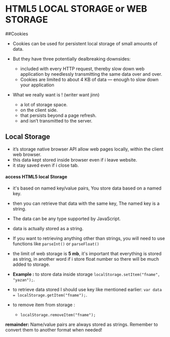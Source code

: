 # HTML5 LOCAL STORAGE or WEB STORAGE
##Cookies
 * Cookies can be used for persistent local storage of small amounts of data.
 * But they have three potentially dealbreaking downsides:
    * included with every HTTP request, thereby slow down web application by needlessly transmitting the same data over and over.
    * Cookies are limited to about 4 KB of data — enough to slow down your application


 * What we really want is ! (writer want jinn)
   * a lot of storage space.
   * on the client side.
   * that persists beyond a page refresh.
   * and isn’t transmitted to the server.

## Local Storage
  * it’s storage native browser API allow web pages locally, within the client web browser.
  * this data kept stored inside browser even if i leave website.
  * it stay saved even if i close tab.


#### access HTML5 local Storage
  * it's based on named key/value pairs, You store data based on a named key.
  * then you can retrieve that data with the same key, The named key is a string.
  * The data can be any type supported by JavaScript.
  * data is actually stored as a string.
  *  If you want to retrieving anything other than strings, you will need to use functions like `parseInt()` or `parseFloat()`
  *  the limit of web storage is **5 mb**, it's important that everything is stored as string, in another word if i store float number so there will be much added to storage.

* **Example :** to store data inside storage 
   `localStorage.setItem("fname", "yazan");`.
*  to retrieve data stored I should use key like mentioned earlier: 
   `var data = localStorage.getItem("fname");`.
* to remove item from storage :
  * `localStorage.removeItem("fname");`

**remainder:** Name/value pairs are always stored as strings. Remember to convert them to another format when needed!